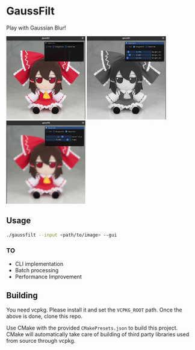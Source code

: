 # GaussFilt

Play with Gaussian Blur!

<p align="left">
<img src="res/normal.png" alt="normal" width="210" />
<img src="res/grayscale.png" alt="grayscale" width="210" />
<img src="res/blur.png" alt="grayscale" width="210" />
</p>

## Usage

```bash
./gaussfilt --input <path/to/image> --gui
```

### TO

- CLI implementation
- Batch processing
- Performance Improvement

## Building

You need vcpkg. Please install it and set the `VCPKG_ROOT` path.
Once the above is done, clone this repo.

Use CMake with the provided `CMakePresets.json` to build this project. CMake will automatically take care of building of third party libraries used from source through vcpkg.
